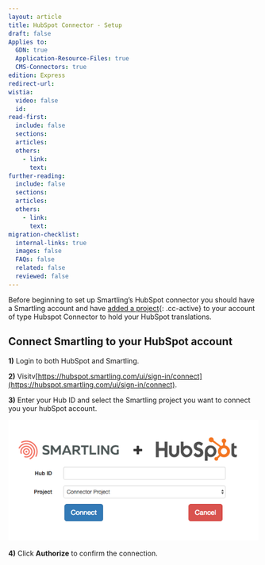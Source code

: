 ```yaml
---
layout: article
title: HubSpot Connector - Setup
draft: false
Applies to:
  GDN: true
  Application-Resource-Files: true
  CMS-Connectors: true
edition: Express
redirect-url:
wistia:
  video: false
  id:
read-first:
  include: false
  sections:
  articles:
  others:
    - link:
      text:
further-reading:
  include: false
  sections:
  articles:
  others:
    - link:
      text:
migration-checklist:
  internal-links: true
  images: false
  FAQs: false
  related: false
  reviewed: false
---
```


Before beginning to set up Smartling’s HubSpot connector you should have a Smartling account and have [added a project](/knowledge-base/articles/create-a-project/){: .cc-active} to your account of type Hubspot Connector to hold your HubSpot translations.

## Connect Smartling to your HubSpot account

**1)** Login to both HubSpot and Smartling.

**2)** Visitv[https://hubspot.smartling.com/ui/sign-in/connect](https://hubspot.smartling.com/ui/sign-in/connect).

**3)** Enter your Hub ID and select the Smartling project you want to connect you your hubSpot account.

![medium](/uploads/versions/connect_to_smartling---x----659-320x---.png)

**4)** Click **Authorize** to confirm the connection.